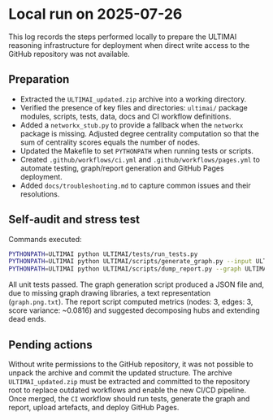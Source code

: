# Local run on 2025-07-26

This log records the steps performed locally to prepare the ULTIMAI reasoning infrastructure for deployment when direct write access to the GitHub repository was not available.

## Preparation

* Extracted the `ULTIMAI_updated.zip` archive into a working directory.
* Verified the presence of key files and directories: `ultimai/` package modules, scripts, tests, data, docs and CI workflow definitions.
* Added a `networkx_stub.py` to provide a fallback when the `networkx` package is missing.  Adjusted degree centrality computation so that the sum of centrality scores equals the number of nodes.
* Updated the Makefile to set `PYTHONPATH` when running tests or scripts.
* Created `.github/workflows/ci.yml` and `.github/workflows/pages.yml` to automate testing, graph/report generation and GitHub Pages deployment.
* Added `docs/troubleshooting.md` to capture common issues and their resolutions.

## Self‑audit and stress test

Commands executed:

```bash
PYTHONPATH=ULTIMAI python ULTIMAI/tests/run_tests.py
PYTHONPATH=ULTIMAI python ULTIMAI/scripts/generate_graph.py --input ULTIMAI/data/seeds.json --output ULTIMAI/build/graph/graph.json
PYTHONPATH=ULTIMAI python ULTIMAI/scripts/dump_report.py --graph ULTIMAI/build/graph/graph.json --output ULTIMAI/build/report/report.md
```

All unit tests passed.  The graph generation script produced a JSON file and, due to missing graph drawing libraries, a text representation (`graph.png.txt`).  The report script computed metrics (nodes: 3, edges: 3, score variance: ~0.0816) and suggested decomposing hubs and extending dead ends.

## Pending actions

Without write permissions to the GitHub repository, it was not possible to unpack the archive and commit the updated structure.  The archive `ULTIMAI_updated.zip` must be extracted and committed to the repository root to replace outdated workflows and enable the new CI/CD pipeline.  Once merged, the `CI` workflow should run tests, generate the graph and report, upload artefacts, and deploy GitHub Pages.
